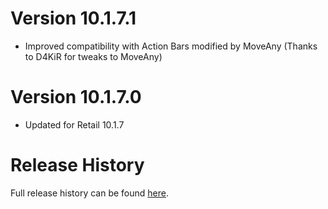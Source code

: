 # Version 10.1.7.1

* Improved compatibility with Action Bars modified by MoveAny (Thanks to D4KiR for tweaks to MoveAny)

# Version 10.1.7.0

* Updated for Retail 10.1.7

# Release History

Full release history can be found [here](https://github.com/kstange/MasqueBlizzBars/wiki/Release-Notes).
